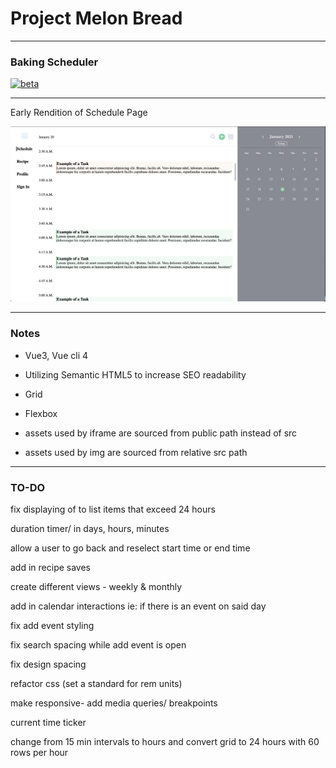 # Project Melon Bread

---

### Baking Scheduler

<!-- [![vue3](https://img.shields.io/badge/vue-3.x-brightgreen.svg)](https://github.com/vuejs/vue-next) -->

[![beta](https://img.shields.io/npm/v/vue/next.svg)](https://www.npmjs.com/package/vue/v/next)

---

Early Rendition of Schedule Page

![Schedule](https://raw.githubusercontent.com/MarcusYSera/vue-recipe-app/master/client/img/ScheduleView_v1.png)

---

### Notes

- Vue3, Vue cli 4

- Utilizing Semantic HTML5 to increase SEO readability

- Grid

- Flexbox

- assets used by iframe are sourced from public path instead of src

- assets used by img are sourced from relative src path

---

### TO-DO

fix displaying of to list items that exceed 24 hours

duration timer/ in days, hours, minutes

allow a user to go back and reselect start time or end time

add in recipe saves

create different views - weekly & monthly

add in calendar interactions ie: if there is an event on said day

fix add event styling

fix search spacing while add event is open

fix design spacing

refactor css (set a standard for rem units)

make responsive- add media queries/ breakpoints

current time ticker

change from 15 min intervals to hours and convert grid to 24 hours with 60 rows per hour